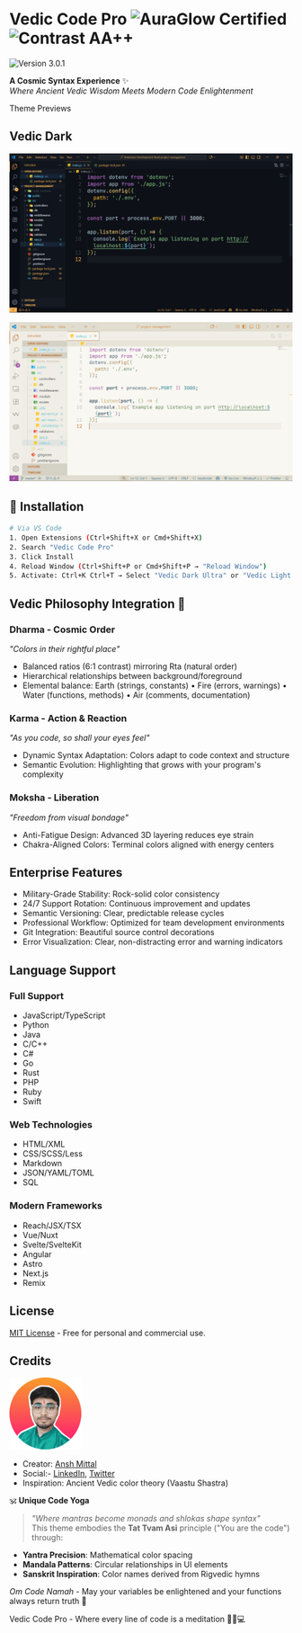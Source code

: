 # Vedic Code Pro <img src="https://img.shields.io/badge/AURAGLOW-Certified-FFB454" alt="AuraGlow Certified"> <img src="https://img.shields.io/badge/Contrast-AA%2B%2B-98C379" alt="Contrast AA++">

<img src="https://img.shields.io/badge/Version-3.0.1-2E5C8A" alt="Version 3.0.1">

**A Cosmic Syntax Experience** ✨  
_Where Ancient Vedic Wisdom Meets Modern Code Enlightenment_

Theme Previews

## Vedic Dark

![Vedic Code Dark Preview](<./images/vedic-dark-v(3.0.0).png>)

![Vedic Code Light Preview](<./images/vedic-light-v(3.0.0).png>)

## 🌟 Installation

```bash
# Via VS Code
1. Open Extensions (Ctrl+Shift+X or Cmd+Shift+X)
2. Search "Vedic Code Pro"
3. Click Install
4. Reload Window (Ctrl+Shift+P or Cmd+Shift+P → "Reload Window")
5. Activate: Ctrl+K Ctrl+T → Select "Vedic Dark Ultra" or "Vedic Light Ultra"
```

## Vedic Philosophy Integration 🌸

### **Dharma** - Cosmic Order

_"Colors in their rightful place"_

- Balanced ratios (6:1 contrast) mirroring Rta (natural order)
- Hierarchical relationships between background/foreground
- Elemental balance: Earth (strings, constants) • Fire (errors, warnings) • Water (functions, methods) • Air (comments, documentation)

### **Karma** - Action & Reaction

_"As you code, so shall your eyes feel"_

- Dynamic Syntax Adaptation: Colors adapt to code context and structure
- Semantic Evolution: Highlighting that grows with your program's complexity

### **Moksha** - Liberation

_"Freedom from visual bondage"_

- Anti-Fatigue Design: Advanced 3D layering reduces eye strain
- Chakra-Aligned Colors: Terminal colors aligned with energy centers

## Enterprise Features

- Military-Grade Stability: Rock-solid color consistency
- 24/7 Support Rotation: Continuous improvement and updates
- Semantic Versioning: Clear, predictable release cycles
- Professional Workflow: Optimized for team development environments
- Git Integration: Beautiful source control decorations
- Error Visualization: Clear, non-distracting error and warning indicators

## Language Support

### Full Support

- JavaScript/TypeScript
- Python
- Java
- C/C++
- C#
- Go
- Rust
- PHP
- Ruby
- Swift

### Web Technologies

- HTML/XML
- CSS/SCSS/Less
- Markdown
- JSON/YAML/TOML
- SQL

### Modern Frameworks

- Reach/JSX/TSX
- Vue/Nuxt
- Svelte/SvelteKit
- Angular
- Astro
- Next.js
- Remix

## License

[MIT License](./LICENSE.txt) - Free for personal and commercial use.

## Credits

<img src="./images/ansh.png" alt="Ansh Mittal">

- Creator: [Ansh Mittal](https://github.com/AnshMittal86)
- Social:- [LinkedIn](https://www.linkedin.com/in/anshmittal86), [Twitter](https://x.com/anshmittal8650)
- Inspiration: Ancient Vedic color theory (Vaastu Shastra)

🕉️ **Unique Code Yoga**

> _"Where mantras become monads and shlokas shape syntax"_  
> This theme embodies the **Tat Tvam Asi** principle ("You are the code") through:

- **Yantra Precision**: Mathematical color spacing
- **Mandala Patterns**: Circular relationships in UI elements
- **Sanskrit Inspiration**: Color names derived from Rigvedic hymns

_Om Code Namah_ - May your variables be enlightened and your functions always return truth 🌟

Vedic Code Pro - Where every line of code is a meditation 🧘‍♂️💻

